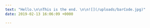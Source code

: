 ```yaml
---
text: "Hello.\n\nThis is the end. \n\n![](/uploads/barCode.jpg)"
date: 2019-02-13 16:06:09 +0000

---
```

